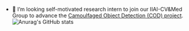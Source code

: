 - 👯 I’m looking self-motivated research intern to join our IIAI-CV&Med Group to advance the [Camoulfaged Object Detection (COD) project](http://dpfan.net/camouflage). 
![Anurag's GitHub stats](https://github-readme-stats.vercel.app/api?username=DengPingFan&show_icons=true&theme=radical)  



